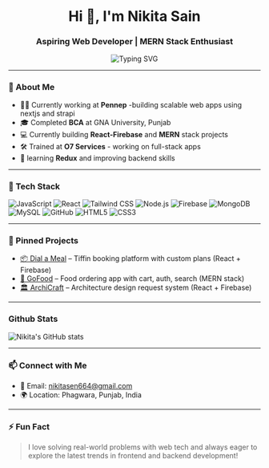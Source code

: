 <h1 align="center">Hi 👋, I'm Nikita Sain</h1>
<h3 align="center">Aspiring Web Developer | MERN Stack Enthusiast</h3>

<p align="center" width="100%">
  <img width="w-full" src="https://readme-typing-svg.herokuapp.com?font=Fira+Code&size=18&pause=1000&color=58A6FF&center=true&width=535&lines=React+%7C+Nextjs+%7C+MongoDB+%7C+TailwindCSS+%7C+Expressjs&Nodejs;Aspiring+MERN+Developer;Always+Learning+New+Things+%F0%9F%93%96" alt="Typing SVG" />
</p>

---

### 💫 About Me

- 👩‍💼 Currently working at **Pennep** -building scalable web apps using nextjs and strapi
- 🎓 Completed **BCA** at GNA University, Punjab
- 💻 Currently building **React-Firebase** and **MERN** stack projects
- 🛠️ Trained at **O7 Services** - working on full-stack apps
- 🧠 learning **Redux** and improving backend skills

---

### 🚀 Tech Stack

![JavaScript](https://img.shields.io/badge/-JavaScript-black?style=flat-square&logo=javascript)
![React](https://img.shields.io/badge/-React-black?style=flat-square&logo=react)
![Tailwind CSS](https://img.shields.io/badge/-TailwindCSS-black?style=flat-square&logo=tailwind-css)
![Node.js](https://img.shields.io/badge/-Node.js-black?style=flat-square&logo=node.js)
![Firebase](https://img.shields.io/badge/-Firebase-black?style=flat-square&logo=firebase)
![MongoDB](https://img.shields.io/badge/-MongoDB-black?style=flat-square&logo=mongodb)
![MySQL](https://img.shields.io/badge/-MySQL-black?style=flat-square&logo=mysql)
![GitHub](https://img.shields.io/badge/-GitHub-black?style=flat-square&logo=github)
![HTML5](https://img.shields.io/badge/-HTML5-black?style=flat-square&logo=html5)
![CSS3](https://img.shields.io/badge/-CSS3-black?style=flat-square&logo=css3)

---

### 📌 Pinned Projects

- [📦 Dial a Meal](#) – Tiffin booking platform with custom plans (React + Firebase)
- [🍕 GoFood](#) – Food ordering app with cart, auth, search (MERN stack)
- [🏛️ ArchiCraft](#) – Architecture design request system (React + Firebase)

---

### Github Stats

![Nikita's GitHub stats](https://github-readme-stats.vercel.app/api?username=NikitaSain20&show_icons=true&theme=radical)

---

### 📫 Connect with Me

- 📧 Email: [nikitasen664@gmail.com](mailto:nikitasen664@gmail.com)
- 🌍 Location: Phagwara, Punjab, India

---

### ⚡ Fun Fact

> I love solving real-world problems with web tech and always eager to explore the latest trends in frontend and backend development!
